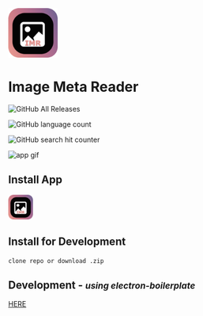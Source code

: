 <img src="/video/eimr.png" width="100" alt="app logo">   

# Image Meta Reader  
![GitHub All Releases](https://img.shields.io/github/downloads/SimHub/electron-image-meta-reader/total?style=for-the-badge)

![GitHub language count](https://img.shields.io/github/languages/count/SimHub/electron-image-meta-reader?style=for-the-badge)

![GitHub search hit counter](https://img.shields.io/github/search/SimHub/electron-image-meta-reader/goto?style=for-the-badge)


<img src="/video/eimr.gif" alt="app gif">

## Install App  

<a href="https://github.com/SimHub/electron-image-meta-reader/releases/tag/8.0.1"><img src="/video/eimr.png" width="50" alt="app logo"></a>   

## Install for Development

    clone repo or download .zip

## Development - <small><i>using electron-boilerplate</i></small>

  [HERE](https://github.com/szwacz/electron-boilerplate)
